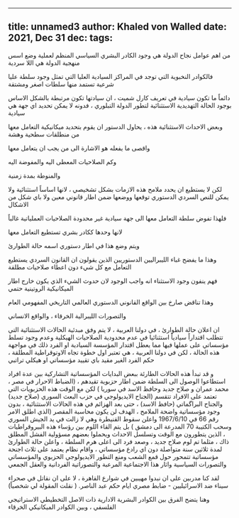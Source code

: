 
---
title: unnamed3
author: Khaled von Walled
date: 2021, Dec 31
dec:
tags:
---

من اهم عوامل نجاح الدولة هي وجود الكادر البشري السياسي المنظم لعملية وضع اسس منهجية الدولة هي اللا سردية 
 
فالكوادر النخبوية التي توجد في المراكز السيادية العليا التي تمثل وجود سلطة عليا شرعية تستمد منها سلطات اصغر ومشتقة 
 
دائماً ما تكون سيادية في تعريف كارل شميت ، ان سيادتها تكون مرتبطة بالشكل الاساس بوجود الحالة التهديدية الاستثنائية لتطور الدولة التبلوري ، فدونه لا يمكن تحديد اي جهة هي سيادية 
 
وبعض الاحداث الاستثنائية هذه ، يحاول الدستور ان يقوم بتحديد ميكانيكية التعامل معها من منطلقات سطحية وهشة  
 
واقصى ما يفعله هو الاشارة الى من يجب ان يتعامل معها 
 
وكم الصلاحيات المعطى اليه والمفوضة اليه 
 
والمنوطة بمدة زمنية  
 
لكن لا يستطيع ان يحدد ملامح هذه الازمات بشكل تشخيصي ، لانها اساساً استثنائية ولا يمكن للنص السردي الدستوري توقعها ووضعها ضمن اطار قانوني معين ولا باي شكل من الاشكال 
 
فلهذا تفوض سلطة التعامل معها الى جهة سيادية غير محدودة الصلاحيات العملياتية غالباً  
 
لانها وحدها ككادر بشري تستطيع التعامل معها 
 
ويتم وضع هذا في اطار دستوري اسمه حالة الطوارئ 
 
وهذا ما يفضح غباء الليبراليين الدستوريين الذين يقولون ان القانون السردي يستطيع التعامل مع كل شيء دون اعطاء صلاحيات مطلقة 
 
فهم ينفون وجود الاستثناء 
انه واجب الوجود لان حدوث الشيء الذي يكون خارج اطار الميكانيكية الروتينية حتمي 
 
وهذا تناقض صارخ بين الواقع القانوني الدستوري العالمي التاريخي المفهومي العام 
 
والتصورات الليبرالية الخرقاء ، والواقع الانساني 


ان اعلان حالة الطوارئ ، في دولنا العربية ، لا يتم وفق مبدئية الحالات الاستثنائية التي تتطلب اقتداراً سيادياً استثنائيا في عدم محدودية الصلاحيات الهيكلية وعدم وجود تسلط مؤسساتي على عملها فيها مما يعطل اقتدار المؤسسة السيادية او الفرد ذلك في مواجهة هذه الحالة ، لكن في دولنا العربية ، هي تعتبر اول خطوة تجاه الاوتوقراطية المطلقة ، حكم الفرد الغير مقيد باي تقييد مؤسساتي او هيكلي تراتبي 
 
و قد تبدأ هذه الحالات الطارئة ببعض البدايات المؤسساتية التشاركية بين عدة افراد استطاعوا الوصول الى السلطة ضمن اطار حزبوية تقيدهم ، (الضباط الاحرار في مصر ، محمد عمران و صلاح جديد وحافظ الاسد في سوريا ) لكن مع الوقت هذه الحزبويات التي تعتمد على الافراد تتقسم (الجناح الايديولوجي في حزب البعث السوري (صلاح جديد) والجناح البراگماتي (حافظ الاسد) ، حتى بعد الهزائم في هذه الحالات الاستثنائية ، بدون وجود مؤسساتية واضحة الملامح ، الهدف لن يكون محاسبة المقصر (الذي اطلق الامر رقم 66 في 1967/6/10 واعلن سقوط القنيطرة وهي لا زالت في يد الجيش السوري وسحب الكتيبة 70 المدرعة الى دمشق ) بل يتم القاء اللوم بين رؤساء هذه البيروقراطيات ، الذين يتطورون مع الوقت وتسلسل الاحداث ويحملوا بعضهم مسؤولية الفشل المطلق ذاك ، مثلما تم لوم صلاح جديد ، وصعد فرد الى اعلى هرم السلطة ، واعلن حالة الطوارئ لمدة ثلاثين سنة متواصلة دون اي رادع مؤسساتي ، واقام نظام يعتمد على ثلاث اجنحة مؤسساتية 
تتمحور حول قمع الشعب ومنع التطور الايديولوجي الحزبوي والمؤسساتي والتصورات السياسية واثار هذا الاجتماعية المرعبة والتصوراتية الفردانية والعقل الجمعي 
 
لقد كنا مدربين على ان نبدوا مهيبين في شوارع القاهرة ، لا على ان نقاتل في صحراء سيناء ضد الاسرائيليين - ضابط مصري ايام حكم عبد الناصر. 
( نقلت المقولة لي شخصياً) 

وهنا يتضح الفرق بين الكوادر البشرية الادارية ذات الاصل التخطيطي الاستراتيجي الفلسفي ، وبين الكوادر الميكانيكي الخرقاء


